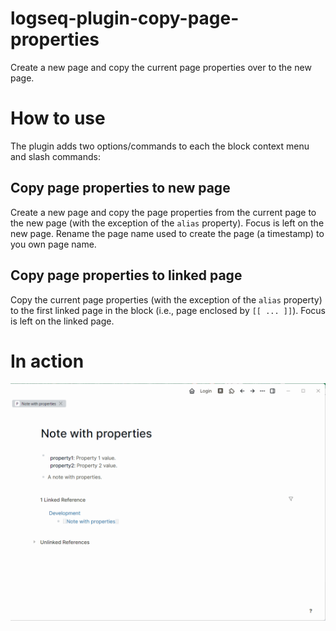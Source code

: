 # logseq-plugin-copy-page-properties

Create a new page and copy the current page properties over to the new page.

# How to use

The plugin adds two options/commands to each the block context menu and slash commands:

## Copy page properties to new page

Create a new page and copy the page properties from the current page to the new page (with the exception of the `alias` property).  Focus is left on the new page.  Rename the page name used to create the page (a timestamp) to you own page name.

## Copy page properties to linked page

Copy the current page properties (with the exception of the `alias` property) to the first linked page in the block (i.e., page enclosed by `[[ ... ]]`).  Focus is left on the linked page.

# In action
![](./demo.gif)